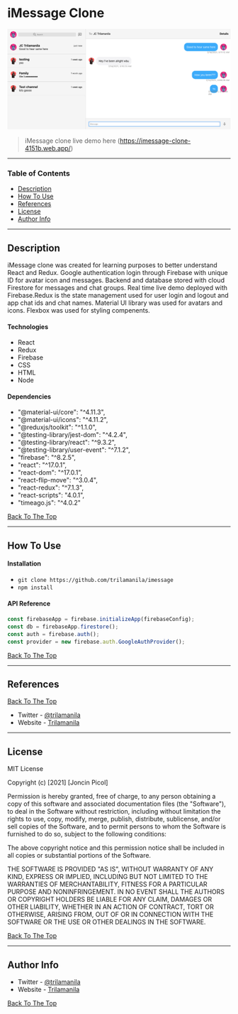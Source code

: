 # iMessage Clone

![Project Image](public/demo.png)

> iMessage clone live demo here (https://imessage-clone-4151b.web.app/)

---

### Table of Contents

- [Description](#description)
- [How To Use](#how-to-use)
- [References](#references)
- [License](#license)
- [Author Info](#author-info)

---

## Description

iMessage clone was created for learning purposes to better understand React and Redux. Google authentication login through Firebase with unique ID for avatar icon and messages. Backend and database stored with cloud Firestore for messages and chat groups. Real time live demo deployed with Firebase.Redux is the state management used for user login and logout and app chat ids and chat names. Material UI library was used for avatars and icons. Flexbox was used for styling compenents. 

#### Technologies

- React
- Redux
- Firebase
- CSS
- HTML
- Node

#### Dependencies

- "@material-ui/core": "^4.11.3",
- "@material-ui/icons": "^4.11.2",
- "@reduxjs/toolkit": "^1.1.0",
- "@testing-library/jest-dom": "^4.2.4",
- "@testing-library/react": "^9.3.2",
- "@testing-library/user-event": "^7.1.2",
- "firebase": "^8.2.5",
- "react": "^17.0.1",
- "react-dom": "^17.0.1",
- "react-flip-move": "^3.0.4",
- "react-redux": "^7.1.3",
- "react-scripts": "4.0.1",
- "timeago.js": "^4.0.2"

[Back To The Top](#imessage-clone)

---

## How To Use

#### Installation

- `git clone https://github.com/trilamanila/imessage`
- `npm install`

#### API Reference

```Javascript
const firebaseApp = firebase.initializeApp(firebaseConfig);
const db = firebaseApp.firestore();
const auth = firebase.auth();
const provider = new firebase.auth.GoogleAuthProvider();
```
[Back To The Top](#imessage-clone)

---

## References
[Back To The Top](#imessage-clone)

- Twitter - [@trilamanila](https://twitter.com/trilamanila)
- Website - [Trilamanila](https://trilamanila.com)
---

## License

MIT License

Copyright (c) [2021] [Joncin Picol]

Permission is hereby granted, free of charge, to any person obtaining a copy
of this software and associated documentation files (the "Software"), to deal
in the Software without restriction, including without limitation the rights
to use, copy, modify, merge, publish, distribute, sublicense, and/or sell
copies of the Software, and to permit persons to whom the Software is
furnished to do so, subject to the following conditions:

The above copyright notice and this permission notice shall be included in all
copies or substantial portions of the Software.

THE SOFTWARE IS PROVIDED "AS IS", WITHOUT WARRANTY OF ANY KIND, EXPRESS OR
IMPLIED, INCLUDING BUT NOT LIMITED TO THE WARRANTIES OF MERCHANTABILITY,
FITNESS FOR A PARTICULAR PURPOSE AND NONINFRINGEMENT. IN NO EVENT SHALL THE
AUTHORS OR COPYRIGHT HOLDERS BE LIABLE FOR ANY CLAIM, DAMAGES OR OTHER
LIABILITY, WHETHER IN AN ACTION OF CONTRACT, TORT OR OTHERWISE, ARISING FROM,
OUT OF OR IN CONNECTION WITH THE SOFTWARE OR THE USE OR OTHER DEALINGS IN THE
SOFTWARE.

[Back To The Top](#imessage-clone)

---

## Author Info

- Twitter - [@trilamanila](https://twitter.com/trilamanila)
- Website - [Trilamanila](https://trilamanila.com)

[Back To The Top](#imessage-clone)
